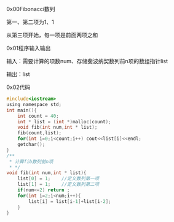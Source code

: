 0x00Fibonacci数列  

第一、第二项为1、1  

从第三项开始，每一项是前面两项之和  

0x01程序输入输出  

输入：需要计算的项数num、存储斐波纳契数列前n项的数组指针list  

输出：list  

0x02代码  
```C
#include<iostream>
using namespace std;
int main(){
    int count = 40;
    int * list = (int *)malloc(count);
    void fib(int num,int * list);
    fib(count,list);
    for(int i=0;i<count;i++) cout<<list[i]<<endl; 
    getchar();
}
/**
 * 计算fib数列前n项
 * */
void fib(int num,int * list){
    list[0] = 1;    //定义数列第一项
    list[1] = 1;    //定义数列第二项
    if(num<=2) return ;
    for(int i=2;i<num;i++){
        list[i] = list[i-1]+list[i-2];
    }
}
```
